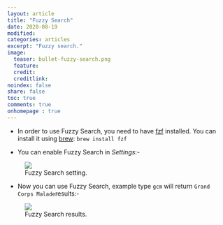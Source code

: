```yaml
---
layout: article
title: "Fuzzy Search"
date: 2020-08-19
modified:
categories: articles
excerpt: "Fuzzy search."
image:
  teaser: bullet-fuzzy-search.png
  feature:
  credit:
  creditlink:
noindex: false
share: false
toc: true
comments: true
onhomepage : true
---
```


* In order to use Fuzzy Search, you need to have [fzf](https://github.com/junegunn/fzf) installed. You can install it using [brew](https://brew.sh): `brew install fzf`

* You can enable Fuzzy Search in *Settings*:-

<figure>
  <img src="{{ site.url }}/images/fuzzy-search1.jpg">
  <figcaption>Fuzzy Search setting.</figcaption>
</figure>

* Now you can use Fuzzy Search, example type `gcm` will return `Grand Corps Malade`results:-

<figure>
  <img src="{{ site.url }}/images/fuzzy-search2.jpg">
  <figcaption>Fuzzy Search results.</figcaption>
</figure>

